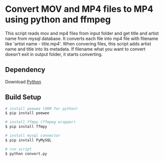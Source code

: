 # Convert MOV and MP4 files to MP4 using python and ffmpeg

This script reads mov and mp4 files from input folder and get title and artist name from mysql database.
It converts each file into mp4 file with filename like 'artist name - title.mp4'.
When convering files, this script adds artist name and title into its metadata.
If filename what you want to convert doesn't exit in output folder, it starts converting.


## Dependency
Download [Python](https://www.python.org/downloads)


## Build Setup

```bash
# install peewee (ORM for python)
$ pip install peewee

# install ffmpy (ffmpeg wrapper)
$ pip install ffmpy

# install mysql connector
$ pip install PyMySQL

# run script
$ python convert.py
```


